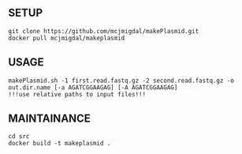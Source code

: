 ## SETUP
```
git clone https://github.com/mcjmigdal/makePlasmid.git
docker pull mcjmigdal/makeplasmid
```

## USAGE
```
makePlasmid.sh -1 first.read.fastq.gz -2 second.read.fastq.gz -o out.dir.name [-a AGATCGGAAGAG] [-A AGATCGGAAGAG]
!!!use relative paths to input files!!!
```

##  MAINTAINANCE
```
cd src
docker build -t makeplasmid .
```
